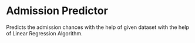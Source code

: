 # Admission Predictor
Predicts the admission chances with the help of given dataset with the help of Linear Regression Algorithm.
